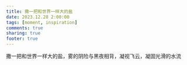 ```yaml
---
title: 撒一把和世界一样大的盐
date: 2023.12.28 2:00:00
tags: [moment, inspiration]
comments: true
sharing: true
footer: true
---
```

撒一把和世界一样大的盐，雾的阴险与黑夜相背，凝视飞云，凝固光滑的水流

